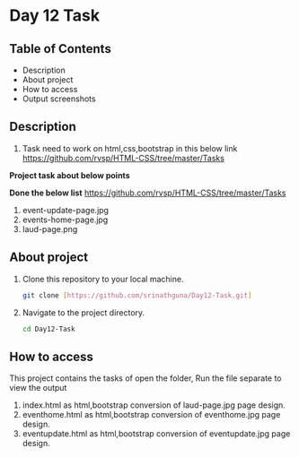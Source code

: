 # Day 12 Task

## Table of Contents
- Description
- About project
- How to access
- Output screenshots
## Description
1. Task need to work on html,css,bootstrap in this below link
https://github.com/rvsp/HTML-CSS/tree/master/Tasks

**Project task about below points**

**Done the below list**
https://github.com/rvsp/HTML-CSS/tree/master/Tasks
1. event-update-page.jpg
2. events-home-page.jpg
3. laud-page.png



## About project

1. Clone this repository to your local machine.
   ```bash
   git clone [https://github.com/srinathguna/Day12-Task.git]
   ```

2. Navigate to the project directory.
   ```bash
   cd Day12-Task
   ```

## How to access
This project contains the tasks of 
open the folder,
Run the file separate to view the output
1. index.html as html,bootstrap conversion of laud-page.jpg page design.
2. eventhome.html as html,bootstrap conversion of eventhome.jpg page design.
2. eventupdate.html as html,bootstrap conversion of eventupdate.jpg page design.



